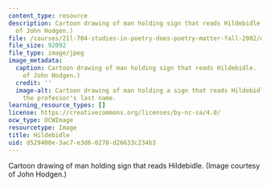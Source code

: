 ```yaml
---
content_type: resource
description: Cartoon drawing of man holding sign that reads Hildebidle. (Image courtesy
  of John Hodgen.)
file: /courses/21l-704-studies-in-poetry-does-poetry-matter-fall-2002/d529400e3ac7e3d60278d26633c234b3_21l-704f02.jpg
file_size: 92092
file_type: image/jpeg
image_metadata:
  caption: Cartoon drawing of man holding sign that reads Hildebidle. (Image courtesy
    of John Hodgen.)
  credit: ''
  image-alt: Cartoon drawing of man holding a sign that reads Hildebidle, which is
    the professor's last name.
learning_resource_types: []
license: https://creativecommons.org/licenses/by-nc-sa/4.0/
ocw_type: OCWImage
resourcetype: Image
title: Hildebidle
uid: d529400e-3ac7-e3d6-0278-d26633c234b3
---
```

Cartoon drawing of man holding sign that reads Hildebidle. (Image courtesy of John Hodgen.)
